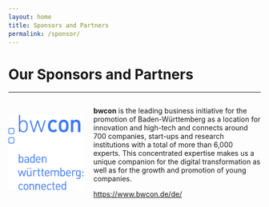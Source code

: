 ```yaml
---
layout: home
title: Sponsors and Partners
permalink: /sponsor/
---
```



<h1 class="display-4" style="text-align: left;">
	Our Sponsors and Partners
</h1>
<hr>

<div style="display: flex; align-items: center;">
    <img src="/assets/images/logo/logo_bwcon.svg" alt="" width="150" height="150" style="margin-right: 20px;">  
    <div>
    <p><b>bwcon</b> is the leading business initiative for the promotion of Baden-Württemberg as a location for innovation and high-tech and connects around 700 companies, start-ups and research institutions with a total of more than 6,000 experts. This concentrated expertise makes us a unique companion for the digital transformation as well as for the growth and promotion of young companies.</p>

 <p><a href="https://www.bwcon.de/de/" target="_blank">https://www.bwcon.de/de/</a></p>
    </div>

</div>




